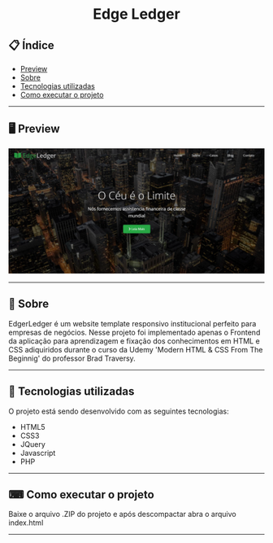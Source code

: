 <h1 align="center">
  Edge Ledger
</h1>

## 📋 Índice

- [Preview](#-Preview)
- [Sobre](#-Sobre)
- [Tecnologias utilizadas](#-Tecnologias-utilizadas)
- [Como executar o projeto](#-Como-executar-o-projeto)

---

## 🖥 Preview

<p align="center">
  <img src="edge-ledger.png" width="700" >
</p>

---

## 📖 Sobre 

EdgerLedger é um website template responsivo institucional perfeito para empresas de negócios. Nesse projeto foi implementado apenas o Frontend da aplicação para aprendizagem e fixação dos conhecimentos em HTML e CSS adiquiridos durante o curso da Udemy 'Modern HTML & CSS From The Beginnig' do professor Brad Traversy.

---

## 🚀 Tecnologias utilizadas
O projeto está sendo desenvolvido com as seguintes tecnologias:
- HTML5
- CSS3
- JQuery
- Javascript
- PHP

---

## ⌨ Como executar o projeto

Baixe o arquivo .ZIP do projeto e após descompactar abra o arquivo index.html

---
